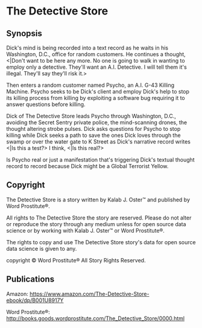# The Detective Store

## Synopsis

Dick's mind is being recorded into a text record as he waits in his Washington, D.C., office for random customers. He continues a thought, &lt;|Don't want to be here any more. No one is going to walk in wanting to employ only a detective. They'll want an A.I. Detective. I will tell them it's illegal. They'll say they'll risk it.>

Then enters a random customer named Psycho, an A.I. G-43 Killing Machine. Psycho seeks to be Dick's client and employ Dick's help to stop its killing process from killing by exploiting a software bug requiring it to answer questions before killing.

Dick of The Detective Store leads Psycho through Washington, D.C., avoiding the Secret Sentry private police, the mind-scanning drones, the thought altering strobe pulses. Dick asks questions for Psycho to stop killing while Dick seeks a path to save the ones Dick loves through the swamp or over the water gate to K Street as Dick's narrative record writes &lt;|Is this a test?> I think, &lt;|Is this real?>

Is Psycho real or just a manifestation that's triggering Dick's textual thought record to record because Dick might be a Global Terrorist Yellow.

## Copyright
The Detective Store is a story written by Kalab J. Oster&trade; and published by Word Prostitute&reg;.

All rights to The Detective Store the story are reserved. Please do not alter or reproduce the story through any medium unless for open source data science or by working with Kalab J. Oster&trade; or Word Prostitute&reg;.

The rights to copy and use The Detective Store story's data for open source data science is given to any.

copyright &copy; Word Prostitute&reg; All Story Rights Reserved.


## Publications

Amazon: https://www.amazon.com/The-Detective-Store-ebook/dp/B001U8917Y

Word Prostitute&reg;: http://books.goods.wordprostitute.com/The_Detective_Store/0000.html







